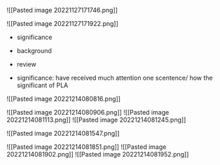 ![[Pasted image 20221127171746.png]]

![[Pasted image 20221127171922.png]]
- significance
- background
- review

- significance: have received much attention one scentence/ how the significant of PLA

![[Pasted image 20221214080816.png]]

![[Pasted image 20221214080906.png]]
![[Pasted image 20221214081113.png]]
![[Pasted image 20221214081245.png]]

![[Pasted image 20221214081547.png]]

![[Pasted image 20221214081851.png]]
![[Pasted image 20221214081902.png]]
![[Pasted image 20221214081952.png]]






